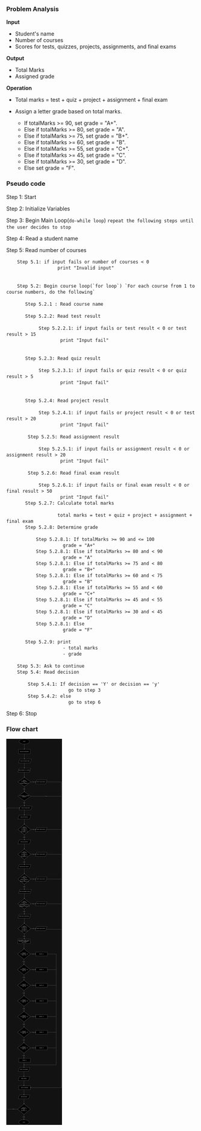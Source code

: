 ### Problem Analysis

**Input**

- Student's name
- Number of courses
- Scores for tests, quizzes, projects, assignments, and final exams

**Output**

- Total Marks
- Assigned grade

**Operation**

- Total marks = test + quiz + project + assignment + final exam
- Assign a letter grade based on total marks.

   - If totalMarks >= 90, set grade = "A+".
   - Else if totalMarks >= 80, set grade = "A".
   - Else if totalMarks >= 75, set grade = "B+".
   - Else if totalMarks >= 60, set grade = "B".
   - Else if totalMarks >= 55, set grade = "C+".
   - Else if totalMarks >= 45, set grade = "C".
   - Else if totalMarks >= 30, set grade = "D".
   - Else set grade = "F".

### Pseudo code

Step 1: Start

Step 2: Initialize Variables

Step 3: Begin Main Loop(`do-while loop`) `repeat the following steps until the user decides to stop`

Step 4: Read a student name

Step 5: Read number of courses

```
    Step 5.1: if input fails or number of courses < 0
                   print "Invalid input"


    Step 5.2: Begin course loop(`for loop`) `For each course from 1 to course numbers, do the following`

       Step 5.2.1 : Read course name

       Step 5.2.2: Read test result

            Step 5.2.2.1: if input fails or test result < 0 or test result > 15
                    print "Input fail"       


       Step 5.2.3: Read quiz result

            Step 5.2.3.1: if input fails or quiz result < 0 or quiz result > 5
                    print "Input fail"       


       Step 5.2.4: Read project result

            Step 5.2.4.1: if input fails or project result < 0 or test result > 20
                    print "Input fail"       

        Step 5.2.5: Read assignment result

            Step 5.2.5.1: if input fails or assignment result < 0 or assignment result > 20
                    print "Input fail"       

        Step 5.2.6: Read final exam result

            Step 5.2.6.1: if input fails or final exam result < 0 or final result > 50
                    print "Input fail"   
       Step 5.2.7: Calculate total marks

                   total marks = test + quiz + project + assignment + final exam
       Step 5.2.8: Determine grade

           Step 5.2.8.1: If totalMarks >= 90 and <= 100
                     grade = "A+"
           Step 5.2.8.1: Else if totalMarks >= 80 and < 90
                     grade = "A"
           Step 5.2.8.1: Else if totalMarks >= 75 and < 80
                     grade = "B+"
           Step 5.2.8.1: Else if totalMarks >= 60 and < 75
                     grade = "B"
           Step 5.2.8.1: Else if totalMarks >= 55 and < 60
                     grade = "C+"
           Step 5.2.8.1: Else if totalMarks >= 45 and < 55 
                     grade = "C"
           Step 5.2.8.1: Else if totalMarks >= 30 and < 45  
                     grade = "D"
           Step 5.2.8.1: Else  
                     grade = "F"

       Step 5.2.9: print 
                     - total marks
                     - grade
    
    Step 5.3: Ask to continue
    Step 5.4: Read decision 
        
        Step 5.4.1: If decision == 'Y' or decision == 'y'
                       go to step 3
        Step 5.4.2: else
                       go to step 6
```

Step 6: Stop

### Flow chart
![Grade](./grade.png)


